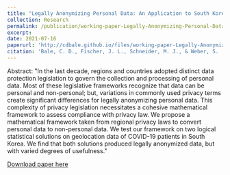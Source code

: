 ```yaml
---
title: "Legally Anonymizing Personal Data: An Application to South Korean COVID-19 Location Data"
collection: Research
permalink: /publication/working-paper-Legally-Anonymizing-Personal-Data
excerpt:
date: 2021-07-16
paperurl: 'http://cdbale.github.io/files/working-paper-Legally-Anonymizing-Personal-Data.pdf'
citation: 'Bale, C. D., Fischer, J. L., Schneider, M. J., & Weber, S. (2021). &quot;Legally Anonymizing Personal Data: An Application to South Korean COVID-19 Location Data.&quot; <i>Working Paper</i>.'
---
```


Abstract: "In the last decade, regions and countries adopted distinct data protection legislation to govern the collection and processing of personal data. Most of these legislative frameworks recognize that data can be personal and non-personal; but, variations in commonly used privacy terms create significant differences for legally anonymizing personal data. This complexity of privacy legislation necessitates a cohesive mathematical framework to assess compliance with privacy law. We propose a mathematical framework taken from regional privacy laws to convert personal data to non-personal data. We test our framework on two logical statistical solutions on geolocation data of COVID-19 patients in South Korea. We find that both solutions produced legally anonymized data, but with varied degrees of usefulness."

[Download paper here](http://cdbale.github.io/files/working-paper-Legally-Anonymizing-Personal-Data.pdf)

